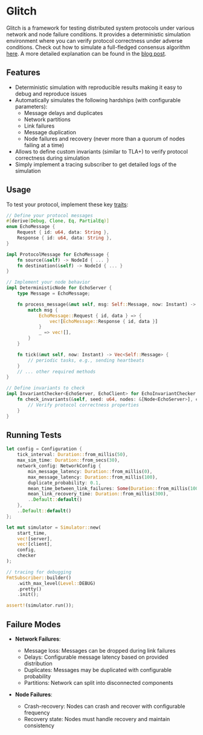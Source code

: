 # Glitch

Glitch is a framework for testing distributed system protocols under various network and node failure conditions. It provides a deterministic simulation environment where you can verify protocol correctness under adverse conditions. Check out how to simulate a full-fledged consensus algorithm [here](https://github.com/b-hilprecht/viewstamped-replication-rs). A more detailed explanation can be found in the [blog post](https://b-hilprecht.github.io/glitch/).

## Features

- Deterministic simulation with reproducible results making it easy to debug and reproduce issues
- Automatically simulates the following hardships (with configurable parameters):
  - Message delays and duplicates
  - Network partitions
  - Link failures
  - Message duplication
  - Node failures and recovery (never more than a quorum of nodes failing at a time)
- Allows to define custom invariants (similar to TLA+) to verify protocol correctness during simulation
- Simply implement a tracing subscriber to get detailed logs of the simulation

## Usage

To test your protocol, implement these key [traits](./src/model.rs):

```rust
// Define your protocol messages
#[derive(Debug, Clone, Eq, PartialEq)]
enum EchoMessage {
    Request { id: u64, data: String },
    Response { id: u64, data: String },
}

impl ProtocolMessage for EchoMessage {
    fn source(&self) -> NodeId { ... }
    fn destination(&self) -> NodeId { ... }
}

// Implement your node behavior
impl DeterministicNode for EchoServer {
    type Message = EchoMessage;

    fn process_message(&mut self, msg: Self::Message, now: Instant) -> Vec<Self::Message> {
        match msg {
            EchoMessage::Request { id, data } => {
                vec![EchoMessage::Response { id, data }]
            }
            _ => vec![],
        }
    }

    fn tick(&mut self, now: Instant) -> Vec<Self::Message> {
        // periodic tasks, e.g., sending heartbeats
    }
    // ... other required methods
}

// Define invariants to check
impl InvariantChecker<EchoServer, EchoClient> for EchoInvariantChecker {
    fn check_invariants(&self, seed: u64, nodes: &[Node<EchoServer>], clients: &[EchoClient]) {
        // Verify protocol correctness properties
    }
}
```

## Running Tests

```rust
let config = Configuration {
    tick_interval: Duration::from_millis(50),
    max_sim_time: Duration::from_secs(30),
    network_config: NetworkConfig {
        min_message_latency: Duration::from_millis(0),
        max_message_latency: Duration::from_millis(100),
        duplicate_probability: 0.1,
        mean_time_between_link_failures: Some(Duration::from_millis(1000)),
        mean_link_recovery_time: Duration::from_millis(300),
        ..Default::default()
    },
    ..Default::default()
};

let mut simulator = Simulator::new(
    start_time,
    vec![server],
    vec![client],
    config,
    checker
);

// tracing for debugging
FmtSubscriber::builder()
    .with_max_level(Level::DEBUG)
    .pretty()
    .init();

assert!(simulator.run());
```

## Failure Modes

- **Network Failures**:

  - Message loss: Messages can be dropped during link failures
  - Delays: Configurable message latency based on provided distribution
  - Duplicates: Messages may be duplicated with configurable probability
  - Partitions: Network can split into disconnected components

- **Node Failures**:
  - Crash-recovery: Nodes can crash and recover with configurable frequency
  - Recovery state: Nodes must handle recovery and maintain consistency
